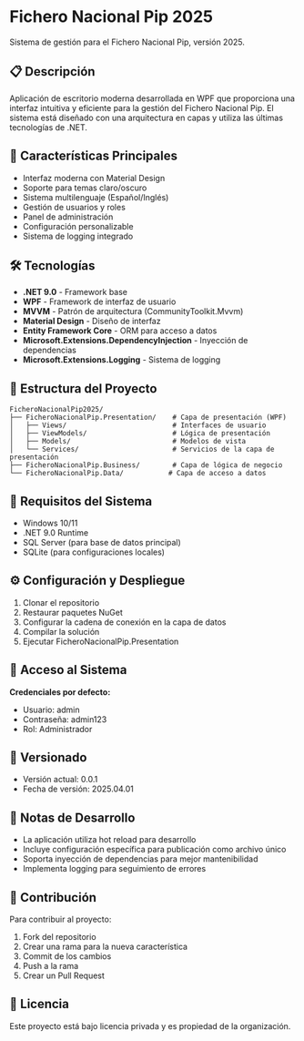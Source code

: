 # Fichero Nacional Pip 2025

Sistema de gestión para el Fichero Nacional Pip, versión 2025.

## 📋 Descripción

Aplicación de escritorio moderna desarrollada en WPF que proporciona una interfaz intuitiva y eficiente para la gestión del Fichero Nacional Pip. El sistema está diseñado con una arquitectura en capas y utiliza las últimas tecnologías de .NET.

## 🚀 Características Principales

- Interfaz moderna con Material Design
- Soporte para temas claro/oscuro
- Sistema multilenguaje (Español/Inglés)
- Gestión de usuarios y roles
- Panel de administración
- Configuración personalizable
- Sistema de logging integrado

## 🛠️ Tecnologías

- **.NET 9.0** - Framework base
- **WPF** - Framework de interfaz de usuario
- **MVVM** - Patrón de arquitectura (CommunityToolkit.Mvvm)
- **Material Design** - Diseño de interfaz
- **Entity Framework Core** - ORM para acceso a datos
- **Microsoft.Extensions.DependencyInjection** - Inyección de dependencias
- **Microsoft.Extensions.Logging** - Sistema de logging

## 📁 Estructura del Proyecto

```
FicheroNacionalPip2025/
├── FicheroNacionalPip.Presentation/    # Capa de presentación (WPF)
│   ├── Views/                          # Interfaces de usuario
│   ├── ViewModels/                     # Lógica de presentación
│   ├── Models/                         # Modelos de vista
│   └── Services/                       # Servicios de la capa de presentación
├── FicheroNacionalPip.Business/        # Capa de lógica de negocio
└── FicheroNacionalPip.Data/           # Capa de acceso a datos
```

## 🔧 Requisitos del Sistema

- Windows 10/11
- .NET 9.0 Runtime
- SQL Server (para base de datos principal)
- SQLite (para configuraciones locales)

## ⚙️ Configuración y Despliegue

1. Clonar el repositorio
2. Restaurar paquetes NuGet
3. Configurar la cadena de conexión en la capa de datos
4. Compilar la solución
5. Ejecutar FicheroNacionalPip.Presentation

## 👥 Acceso al Sistema

**Credenciales por defecto:**
- Usuario: admin
- Contraseña: admin123
- Rol: Administrador

## 🔄 Versionado

- Versión actual: 0.0.1
- Fecha de versión: 2025.04.01

## 📝 Notas de Desarrollo

- La aplicación utiliza hot reload para desarrollo
- Incluye configuración específica para publicación como archivo único
- Soporta inyección de dependencias para mejor mantenibilidad
- Implementa logging para seguimiento de errores

## 🤝 Contribución

Para contribuir al proyecto:
1. Fork del repositorio
2. Crear una rama para la nueva característica
3. Commit de los cambios
4. Push a la rama
5. Crear un Pull Request

## 📄 Licencia

Este proyecto está bajo licencia privada y es propiedad de la organización.

